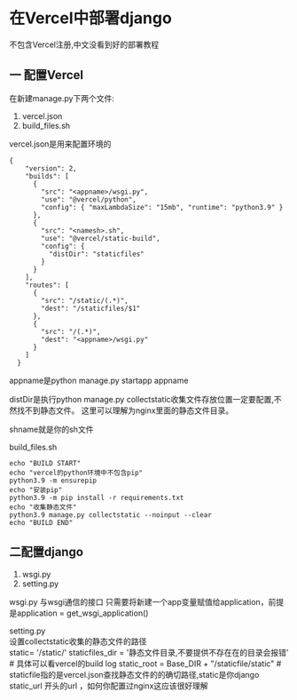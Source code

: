 # 在Vercel中部署django
不包含Vercel注册,中文没看到好的部署教程
## 一 配置Vercel
在新建manage.py下两个文件:
1. vercel.json
2. build_files.sh

vercel.json是用来配置环境的
```angular2html
{
    "version": 2,
    "builds": [
      {
        "src": "<appname>/wsgi.py",
        "use": "@vercel/python",
        "config": { "maxLambdaSize": "15mb", "runtime": "python3.9" }
      },
      {
        "src": "<namesh>.sh",
        "use": "@vercel/static-build",
        "config": {
          "distDir": "staticfiles"
        }
      }
    ],
    "routes": [
      {
        "src": "/static/(.*)",
        "dest": "/staticfiles/$1"
      },
      {
        "src": "/(.*)",
        "dest": "<appname>/wsgi.py"
      }
    ]
  }

```

appname是python manage.py startapp appname    

distDir是执行python manage.py collectstatic收集文件存放位置一定要配置,不然找不到静态文件。
这里可以理解为nginx里面的静态文件目录。

shname就是你的sh文件   

build_files.sh
```angular2html
echo "BUILD START"
echo "vercel的python环境中不包含pip"
python3.9 -m ensurepip
echo "安装pip"
python3.9 -m pip install -r requirements.txt
echo "收集静态文件"
python3.9 manage.py collectstatic --noinput --clear
echo "BUILD END"
```
## 二配置django
1. wsgi.py
2. setting.py

wsgi.py 与wsgi通信的接口
只需要将新建一个app变量赋值给application，前提是application = get_wsgi_application()

setting.py     
设置collectstatic收集的静态文件的路径   
static= '/static/'
staticfiles_dir = '静态文件目录,不要提供不存在在的目录会报错' # 具体可以看vercel的build log
static_root = Base_DIR + "/staticfile/static"  # staticfile指的是vercel.json查找静态文件的的确切路径,static是你django static_url 开头的url
，如何你配置过nginx这应该很好理解

